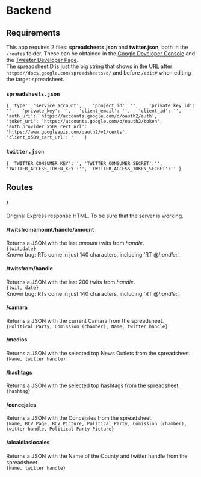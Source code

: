 # Backend
## Requirements
This app requires 2 files: **spreadsheets.json** and **twitter.json**, both in the `/routes` folder. These can be obtained in the [Google Developer Console](https://console.developers.google.com/) and the [Tweeter Developer Page](https://developer.twitter.com/).  
The spreadsheetID is just the big string that shows in the URL after `https://docs.google.com/spreadsheets/d/` and before `/edit#` when editing the target spreadsheet.
### `spreadsheets.json`
`{
  'type': 'service_account',   
  'project_id': '',   
  'private_key_id': '',  
  'private_key': '',  
  'client_email': '',  
  'client_id': '',  
  'auth_uri': 'https://accounts.google.com/o/oauth2/auth',  
  'token_uri': 'https://accounts.google.com/o/oauth2/token',  
  'auth_provider_x509_cert_url': 'https://www.googleapis.com/oauth2/v1/certs',  
  'client_x509_cert_url': ''  
}` 
### `twitter.json`
`{
    'TWITTER_CONSUMER_KEY':'',
    'TWITTER_CONSUMER_SECRET':'',
    'TWITTER_ACCESS_TOKEN_KEY':'',
    'TWITTER_ACCESS_TOKEN_SECRET':''
}`

## Routes

#### / 
Original Express response HTML. To be sure that the server is working.
#### /twitsfromamount/handle/amount
Returns a JSON with the last _amount_ twits from _handle_.  
`{twit,date}`  
Known bug: RTs come in just 140 characters, including 'RT @_handle_:'.
#### /twitsfrom/handle
Returns a JSON with the last 200 twits from _handle_.  
`{twit, date}`  
Known bug: RTs come in just 140 characters, including 'RT @_handle_:'.
#### /camara
Returns a JSON with the current Camara from the spreadsheet.  
`{Political Party, Comission (chamber), Name, twitter handle}`  
#### /medios
Returns a JSON with the selected top News Outlets from the spreadsheet.  
`{Name, twitter handle}`  
#### /hashtags
Returns a JSON with the selected top hashtags from the spreadsheet.  
`{hashtag}`  
#### /concejales
Returns a JSON with the Concejales from the spreadsheet.  
`{Name, BCV Page, BCV Picture, Political Party, Comission (chamber), twitter handle, Political Party Picture}`  
#### /alcaldiaslocales
Returns a JSON with the Name of the County and twitter handle from the spreadsheet.  
`{Name, twitter handle}`  
